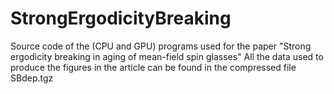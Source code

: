 # StrongErgodicityBreaking
Source code of the (CPU and GPU) programs  used for the paper "Strong ergodicity breaking in aging of mean-field spin glasses"
All the data used to produce the figures in the article can be found in the compressed file SBdep.tgz
